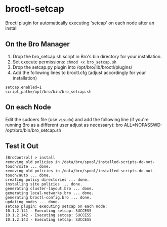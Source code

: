 # broctl-setcap
Broctl plugin for automatically executing 'setcap' on each node after an install

## On the Bro Manager
1. Drop the bro_setcap.sh script in Bro's bin directory for your installation.
2. Set execute permissions: `chmod +x bro_setcap.sh`
3. Drop the setcap.py plugin into /opt/bro/lib/broctl/plugins/
4. Add the following lines to broctl.cfg (adjust accordingly for your installation)
```
setcap.enabled=1
script_path=/opt/bro/bin/bro_setcap.sh
```
## On each Node
Edit the sudoers file (use `visudo`) and add the following line (if you're running Bro as a different user adjust as necessary):
    bro	ALL=NOPASSWD: /opt/bro/bin/bro_setcap.sh

## Test it Out
    [BroControl] > install
    removing old policies in /data/bro/spool/installed-scripts-do-not-touch/site ... done.
    removing old policies in /data/bro/spool/installed-scripts-do-not-touch/auto ... done.
    creating policy directories ... done.
    installing site policies ... done.
    generating cluster-layout.bro ... done.
    generating local-networks.bro ... done.
    generating broctl-config.bro ... done.
    updating nodes ... done.
    setcap plugin: executing setcap on each node:
    10.1.2.141 - Executing setcap: SUCCESS
    10.1.2.142 - Executing setcap: SUCCESS
    10.1.2.143 - Executing setcap: SUCCESS
    
